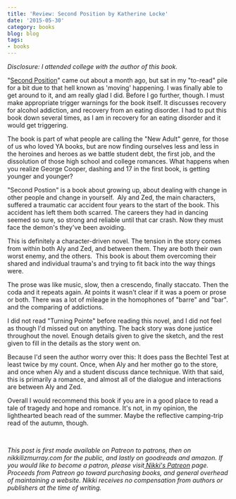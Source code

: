```yaml
---
title: 'Review: Second Position by Katherine Locke'
date: '2015-05-30'
category: books
blog: blog
tags:
- books
---
```


<em>Disclosure: I attended college with the author of this book.</em>

"<a href="http://www.amazon.com/gp/product/B00SVWX5TM/ref=as_li_tl?ie=UTF8&amp;camp=1789&amp;creative=9325&amp;creativeASIN=B00SVWX5TM&amp;linkCode=as2&amp;tag=nikkmurr-20&amp;linkId=5PTEVH5ZVSSDMKCG" target="_blank">Second Position</a>" came out about a month ago, but sat in my "to-read" pile for a bit due to that hell known as 'moving' happening. I was finally able to get around to it, and am really glad I did. Before I go further, though. I must make appropriate trigger warnings for the book itself. It discusses recovery for alcohol addiction, and recovery from an eating disorder. I had to put this book down several times, as I am in recovery for an eating disorder and it would get triggering.

The book is part of what people are calling the "New Adult" genre, for those of us who loved YA books, but are now finding ourselves less and less in the heroines and heroes as we battle student debt, the first job, and the dissolution of those high school and college romances. What happens when you realize George Cooper, dashing and 17 in the first book, is getting younger and younger?

"Second Postion" is a book about growing up, about dealing with change in other people and change in yourself.  Aly and Zed, the main characters, suffered a traumatic car accident four years to the start of the book. This accident has left them both scarred. The careers they had in dancing seemed so sure, so strong and reliable until that car crash. Now they must face the demon's they've been avoiding.

This is definitely a character-driven novel. The tension in the story comes from within both Aly and Zed, and between them. They are both their own worst enemy, and the others.  This book is about them overcoming their shared and individual trauma's and trying to fit back into the way things were.

The prose was like music, slow, then a crescendo, finally staccato. Then the coda and it repeats again. At points it wasn't clear if it was a poem or prose or both. There was a lot of mileage in the homophones of "barre" and "bar". and the comparing of addictions.

I did not read "Turning Pointe" before reading this novel, and I did not feel as though I'd missed out on anything. The back story was done justice throughout the novel. Enough details given to give the sketch, and the rest given to fill in the details as the story went on.

Because I'd seen the author worry over this: It does pass the Bechtel Test at least twice by my count. Once, when Aly and her mother go to the store, and once when Aly and a student discuss dance technique. With that said, this is primarily a romance, and almost all of the dialogue and interactions are between Aly and Zed.

Overall I would recommend this book if you are in a good place to read a tale of tragedy and hope and romance. It's not, in my opinion, the lighthearted beach read of the summer. Maybe the reflective camping-trip read of the autumn, though.

&nbsp;

<em>This post is first made available on Patreon to patrons, then on nikkilizmurray.com for the public, and lastly on goodreads and amazon. If you would like to become a patron, please visit<a href="https://www.patreon.com/NikkiMurray?ty=c" target="_blank"> Nikki's Patreon</a> page. Proceeds from Patreon go toward purchasing books, and general overhead of maintaining a website. Nikki receives no compensation from authors or publishers at the time of writing.</em>
